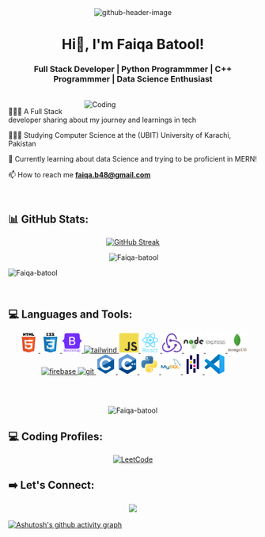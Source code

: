 <div align="center">
  <img src="https://github.com/Faiqa-batool/Faiqa-batool/assets/115587465/74c6a848-0688-4ca4-8a4f-c6da85348665" alt="github-header-image">
</div>


<h1 align="center"> Hi👋, I'm Faiqa Batool!</h1>
<h3 align="center">Full Stack Developer | Python Programmmer | C++ Programmmer | Data Science Enthusiast</h3>
<br/>

<img  align="right" alt="Coding" width="350" src="https://i.giphy.com/media/v1.Y2lkPTc5MGI3NjExMDlyYXM4b3ZxMGQwOWtxZ3luMXBtYTVodWk2dzBhd2lyd25kbWF4NCZlcD12MV9pbnRlcm5hbF9naWZfYnlfaWQmY3Q9Zw/L1R1tvI9svkIWwpVYr/giphy.gif">

<p align="left">
👩🏻‍💻 A Full Stack developer sharing about my journey and learnings in tech<br/>
  
👩🏻‍🎓 Studying Computer Science at the (UBIT) University of Karachi, Pakistan<br/>

💭 Currently learning about data Science and trying to be proficient in MERN!<br/>

📫 How to reach me **faiqa.b48@gmail.com**
</p>
 <br/>


## 📊 GitHub Stats:
<p align="center">
<a href="https://git.io/streak-stats"><img src="https://github-readme-streak-stats.herokuapp.com?user=Faiqa-batool&theme=gotham&hide_border=true&border_radius=4.9&ring=fc0fc0&fire=skyblue" alt="GitHub Streak" /></a>
</p>
<div align="center">

<p>&nbsp;<img  src="https://github-readme-stats.vercel.app/api?username=Faiqa-batool&show_icons=true&locale=en&theme=gotham&hide_border=true&border_radius=4.9" alt="Faiqa-batool" /></p>

</div>
<p align="left">
  <img src="https://komarev.com/ghpvc/?username=Faiqa-batool&label=Profile%20views&color=ff69b4&style=plastic" alt="Faiqa-batool" />
</p>
<br/>


## 💻 Languages and Tools:

<p align="center"> 
  <a href="https://www.w3.org/html/" target="_blank" rel="noreferrer"> <img src="https://raw.githubusercontent.com/devicons/devicon/master/icons/html5/html5-original-wordmark.svg" alt="html5" width="40" height="40"/> </a>
  <a href="https://www.w3schools.com/css/" target="_blank" rel="noreferrer"> <img src="https://raw.githubusercontent.com/devicons/devicon/master/icons/css3/css3-original-wordmark.svg" alt="css3" width="40" height="40"/> 
  </a> <a href="https://getbootstrap.com" target="_blank" rel="noreferrer"> <img src="https://raw.githubusercontent.com/devicons/devicon/master/icons/bootstrap/bootstrap-plain-wordmark.svg" alt="bootstrap" width="40" height="40"/> </a> 
  <a href="https://tailwindcss.com/" target="_blank" rel="noreferrer"> <img src="https://www.vectorlogo.zone/logos/tailwindcss/tailwindcss-icon.svg" alt="tailwind" width="40" height="40"/> </a> 
  <a href="https://developer.mozilla.org/en-US/docs/Web/JavaScript" target="_blank" rel="noreferrer"> <img src="https://raw.githubusercontent.com/devicons/devicon/master/icons/javascript/javascript-original.svg" alt="javascript" width="40" height="40"/> </a>
  <a href="https://reactjs.org/" target="_blank" rel="noreferrer"> <img src="https://raw.githubusercontent.com/devicons/devicon/master/icons/react/react-original-wordmark.svg" alt="react" width="40" height="40"/> </a> 
  <a href="https://redux.js.org" target="_blank" rel="noreferrer"> <img src="https://raw.githubusercontent.com/devicons/devicon/master/icons/redux/redux-original.svg" alt="redux" width="40" height="40"/> </a>
  <a href="https://nodejs.org" target="_blank" rel="noreferrer"> <img src="https://raw.githubusercontent.com/devicons/devicon/master/icons/nodejs/nodejs-original-wordmark.svg" alt="nodejs" width="40" height="40"/> </a> 
  <a href="https://expressjs.com" target="_blank" rel="noreferrer"> <img src="https://raw.githubusercontent.com/devicons/devicon/master/icons/express/express-original-wordmark.svg" alt="express" width="40" height="40"/> </a>
  <a href="https://www.mongodb.com/" target="_blank" rel="noreferrer"> <img src="https://raw.githubusercontent.com/devicons/devicon/master/icons/mongodb/mongodb-original-wordmark.svg" alt="mongodb" width="40" height="40"/> </a> 
  <a href="https://firebase.google.com/" target="_blank" rel="noreferrer"> <img src="https://www.vectorlogo.zone/logos/firebase/firebase-icon.svg" alt="firebase" width="40" height="40"/> </a> 
  <a href="https://git-scm.com/" target="_blank" rel="noreferrer"> <img src="https://www.vectorlogo.zone/logos/git-scm/git-scm-icon.svg" alt="git" width="40" height="40"/> </a> 
  <a href="https://www.cprogramming.com/" target="_blank" rel="noreferrer"> <img src="https://raw.githubusercontent.com/devicons/devicon/master/icons/c/c-original.svg" alt="c" width="40" height="40"/> </a>
  <a href="https://www.w3schools.com/cpp/" target="_blank" rel="noreferrer"> <img src="https://raw.githubusercontent.com/devicons/devicon/master/icons/cplusplus/cplusplus-original.svg" alt="cplusplus" width="40" height="40"/> </a> 
  <a href="https://www.python.org" target="_blank" rel="noreferrer"> <img src="https://raw.githubusercontent.com/devicons/devicon/master/icons/python/python-original.svg" alt="python" width="40" height="40"/> </a> 
  <a href="https://www.mysql.com/" target="_blank" rel="noreferrer"> <img src="https://raw.githubusercontent.com/devicons/devicon/master/icons/mysql/mysql-original-wordmark.svg" alt="mysql" width="40" height="40"/> </a> 
  <a href="https://pandas.pydata.org/" target="_blank" rel="noreferrer"> <img src="https://raw.githubusercontent.com/devicons/devicon/2ae2a900d2f041da66e950e4d48052658d850630/icons/pandas/pandas-original.svg" alt="pandas" width="40" height="40"/> </a> 
  <img alt="Visual Studio Code" width="40px" src="https://raw.githubusercontent.com/github/explore/80688e429a7d4ef2fca1e82350fe8e3517d3494d/topics/visual-studio-code/visual-studio-code.png" />
</p>
<br />
<br/>


<div align="center">
  
  <p><img src="https://github-readme-stats.vercel.app/api/top-langs?username=Faiqa-batool&show_icons=true&locale=en&layout=compact&theme=gotham&hide_border=true&border_radius=4.9&langs_count=6&disable_animations=false" alt="Faiqa-batool" /></p>

</div>

## 💻 Coding Profiles:

<p align="center">  
  <a href="https://leetcode.com/FaiqaBatool/">
    <img src="https://img.shields.io/badge/LeetCode-000000?style=for-the-badge&logo=LeetCode&logoColor=#d16c06" alt="LeetCode">
  </a>
</p>

## ➡️ Let's Connect:
<div align="center"> 
  <a href = "https://www.linkedin.com/in/faiqa-batool-897b14250/"><img src="https://img.icons8.com/fluent/48/000000/linkedin.png"/></a>

</div>


[![Ashutosh's github activity graph](https://github-readme-activity-graph.vercel.app/graph?username=Faiqa-batool&bg_color=pink&color=ffffff&line=fc0fc0&point=ffffff&area=true&hide_border=true)](https://github.com/ashutosh00710/github-readme-activity-graph)

